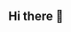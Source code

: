 ## Hi there 👋

<!--
**ElHefnawy1290/ElHefnawy1290** is a ✨ _special_ ✨ repository because its `README.md` (this file) appears on your GitHub profile.

Here are some ideas to get you started:

- 🔭 I’m currently a junior CCE studen in Tanta university
- 🌱 I’m currently learning computer and control engineering
- 👯 I’m looking to collaborate on AI,ML projects and projects related to software engineeirng
- 🤔 I’m looking for help with my journey to learn software engineering and AI,ML and collaborating in projects related to these fields
- 💬 Ask me about ant thing related to programming and AI,ML
- 📫 How to reach me: myEmail: amr223489@gmail.com
- 😄 Pronouns: He/Him
- ⚡ Fun fact: ...
-->
